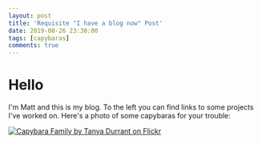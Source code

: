 ```yaml
---
layout: post
title: 'Requisite "I have a blog now" Post'
date: 2019-08-26 23:30:00
tags: [capybaras]
comments: true
---
```


# Hello

I'm Matt and this is my blog. To the left you can find links to some projects I've worked on. Here's a photo of some capybaras for your trouble:

[![Capybara Family by Tanya Durrant on Flickr](https://live.staticflickr.com/6020/5918545695_ef0e98c8ef_z.jpg)](https://www.flickr.com/photos/tanyadurrant/)
